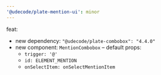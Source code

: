 ```yaml
---
'@udecode/plate-mention-ui': minor
---
```


feat:
- new dependency: `"@udecode/plate-combobox": "4.4.0"`
- new component: `MentionCombobox` – default props:
  - `trigger: '@'`
  - `id: ELEMENT_MENTION`
  - `onSelectItem: onSelectMentionItem` 
